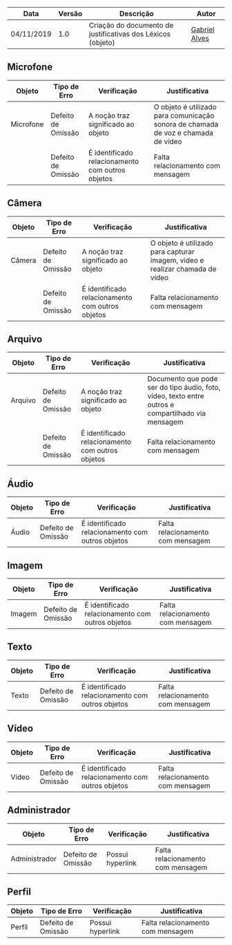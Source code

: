| Data | Versão | Descrição | Autor |
| --- | --- | --- | --- |
| 04/11/2019 | 1.0 | Criação do documento de justificativas dos Léxicos (objeto) | [Gabriel Alves](https://github.com/gitgabiru)|

## Microfone
|Objeto|Tipo de Erro|Verificação|Justificativa|
|---|---|---|---|
|Microfone|Defeito de Omissão|A noção traz significado ao objeto|O objeto é utilizado para comunicação sonora de chamada de voz e chamada de vídeo|
| |Defeito de Omissão|É identificado relacionamento com outros objetos|Falta relacionamento com mensagem|

## Câmera
|Objeto|Tipo de Erro|Verificação|Justificativa|
|---|---|---|---|
|Câmera|Defeito de Omissão|A noção traz significado ao objeto|O objeto é utilizado para capturar imagem, video e realizar chamada de vídeo|
| |Defeito de Omissão|É identificado relacionamento com outros objetos|Falta relacionamento com mensagem|

## Arquivo
|Objeto|Tipo de Erro|Verificação|Justificativa|
|---|---|---|---|
|Arquivo|Defeito de Omissão|A noção traz significado ao objeto|Documento que pode ser do tipo áudio, foto, vídeo, texto entre outros e compartilhado via mensagem|
| |Defeito de Omissão|É identificado relacionamento com outros objetos|Falta relacionamento com mensagem|

## Áudio
|Objeto|Tipo de Erro|Verificação|Justificativa|
|---|---|---|---|
|Áudio|Defeito de Omissão|É identificado relacionamento com outros objetos|Falta relacionamento com mensagem|

## Imagem
|Objeto|Tipo de Erro|Verificação|Justificativa|
|---|---|---|---|
|Imagem|Defeito de Omissão|É identificado relacionamento com outros objetos|Falta relacionamento com mensagem|

## Texto
|Objeto|Tipo de Erro|Verificação|Justificativa|
|---|---|---|---|
|Texto|Defeito de Omissão|É identificado relacionamento com outros objetos|Falta relacionamento com mensagem|

## Vídeo
|Objeto|Tipo de Erro|Verificação|Justificativa|
|---|---|---|---|
|Vídeo|Defeito de Omissão|É identificado relacionamento com outros objetos|Falta relacionamento com mensagem|

## Administrador
|Objeto|Tipo de Erro|Verificação|Justificativa|
|---|---|---|---|
|Administrador|Defeito de Omissão|Possui hyperlink|Falta relacionamento com mensagem|noção: “grupo” não possui hyperlink|

## Perfil
|Objeto|Tipo de Erro|Verificação|Justificativa|
|---|---|---|---|
|Perfil|Defeito de Omissão|Possui hyperlink|Falta relacionamento com mensagem|noção: “usuário” não possui perfil|

<!DOCTYPE html>
<html>
<head>
<style src='docs/docs/assets/css/table.css'>
table {
  width: 100%;
}
</style>
<link rel="stylesheet" href="docs/assets/css/table.css">
</head>
</html>